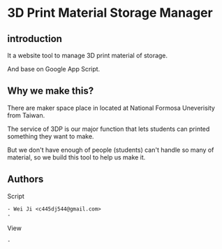 3D Print Material Storage Manager
===
introduction
---
It a website tool to manage 3D print material of storage.

And base on Google App Script.

Why we make this?
---
There are maker space place in located at National Formosa Uneverisity from Taiwan.

The service of 3DP is our major function that lets students can printed something they want to make.

But we don't have enough of people (students) can't handle so many of material, so we build this tool to help us make it.

Authors
---
Script

    - Wei Ji <c445dj544@gmail.com>
    - 
View

    - 
